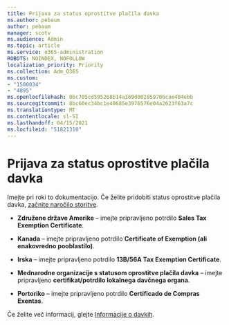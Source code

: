 ```yaml
---
title: Prijava za status oprostitve plačila davka
ms.author: pebaum
author: pebaum
manager: scotv
ms.audience: Admin
ms.topic: article
ms.service: o365-administration
ROBOTS: NOINDEX, NOFOLLOW
localization_priority: Priority
ms.collection: Adm_O365
ms.custom:
- "1500034"
- "4895"
ms.openlocfilehash: 0bc705cd595268b14a169d002859706cae404ebb
ms.sourcegitcommit: 8bc60ec34bc1e40685e3976576e04a2623f63a7c
ms.translationtype: MT
ms.contentlocale: sl-SI
ms.lasthandoff: 04/15/2021
ms.locfileid: "51821310"
---
```

# <a name="apply-for-tax-exempt-status"></a>Prijava za status oprostitve plačila davka

Imejte pri roki to dokumentacijo. Če želite pridobiti status oprostitve plačila davka, [začnite naročilo storitve](https://docs.microsoft.com/microsoft-365/admin/contact-support-for-business-products).

- **Združene države Amerike** – imejte pripravljeno potrdilo **Sales Tax Exemption Certificate**.

- **Kanada** – imejte pripravljeno potrdilo **Certificate of Exemption (ali enakovredno pooblastilo)**.

- **Irska** – imejte pripravljeno potrdilo **13B/56A Tax Exemption Certificate**.

- **Mednarodne organizacije s statusom oprostitve plačila davka** – imejte pripravljeno **certifikat/potrdilo lokalnega davčnega organa**.

- **Portoriko** – imejte pripravljeno potrdilo **Certificado de Compras Exentas**.

Če želite več informacij, glejte [Informacije o davkih](https://docs.microsoft.com/microsoft-365/commerce/billing-and-payments/tax-information).
